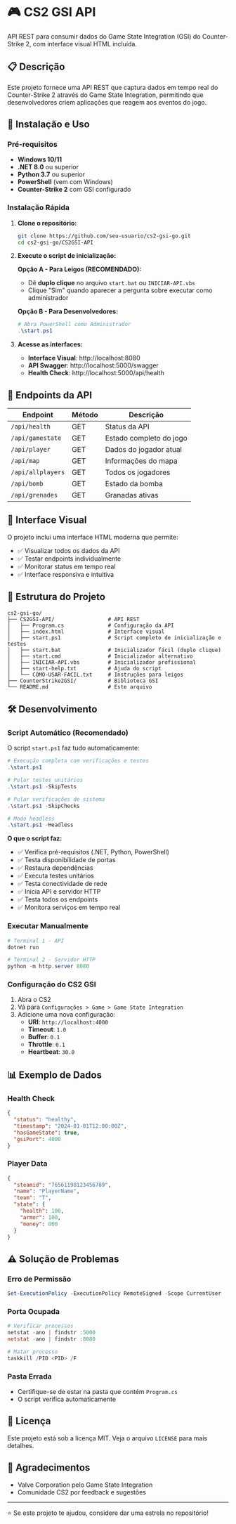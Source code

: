 # 🎮 CS2 GSI API

API REST para consumir dados do Game State Integration (GSI) do Counter-Strike 2, com interface visual HTML incluída.

## 📋 Descrição

Este projeto fornece uma API REST que captura dados em tempo real do Counter-Strike 2 através do Game State Integration, permitindo que desenvolvedores criem aplicações que reagem aos eventos do jogo.

## 🚀 Instalação e Uso

### Pré-requisitos

- **Windows 10/11**
- **.NET 8.0** ou superior
- **Python 3.7** ou superior
- **PowerShell** (vem com Windows)
- **Counter-Strike 2** com GSI configurado

### Instalação Rápida

1. **Clone o repositório:**
   ```bash
   git clone https://github.com/seu-usuario/cs2-gsi-go.git
   cd cs2-gsi-go/CS2GSI-API
   ```

2. **Execute o script de inicialização:**

   **Opção A - Para Leigos (RECOMENDADO):**
   - Dê **duplo clique** no arquivo `start.bat` ou `INICIAR-API.vbs`
   - Clique "Sim" quando aparecer a pergunta sobre executar como administrador

   **Opção B - Para Desenvolvedores:**
   ```powershell
   # Abra PowerShell como Administrador
   .\start.ps1
   ```

3. **Acesse as interfaces:**
   - **Interface Visual**: http://localhost:8080
   - **API Swagger**: http://localhost:5000/swagger
   - **Health Check**: http://localhost:5000/api/health

## 🔧 Endpoints da API

| Endpoint | Método | Descrição |
|----------|--------|-----------|
| `/api/health` | GET | Status da API |
| `/api/gamestate` | GET | Estado completo do jogo |
| `/api/player` | GET | Dados do jogador atual |
| `/api/map` | GET | Informações do mapa |
| `/api/allplayers` | GET | Todos os jogadores |
| `/api/bomb` | GET | Estado da bomba |
| `/api/grenades` | GET | Granadas ativas |

## 🎨 Interface Visual

O projeto inclui uma interface HTML moderna que permite:

- ✅ Visualizar todos os dados da API
- ✅ Testar endpoints individualmente
- ✅ Monitorar status em tempo real
- ✅ Interface responsiva e intuitiva

## 📁 Estrutura do Projeto

```
cs2-gsi-go/
├── CS2GSI-API/                 # API REST
│   ├── Program.cs              # Configuração da API
│   ├── index.html              # Interface visual
│   ├── start.ps1               # Script completo de inicialização e testes
│   ├── start.bat               # Inicializador fácil (duplo clique)
│   ├── start.cmd               # Inicializador alternativo
│   ├── INICIAR-API.vbs         # Inicializador profissional
│   ├── start-help.txt          # Ajuda do script
│   └── COMO-USAR-FACIL.txt     # Instruções para leigos
├── CounterStrike2GSI/          # Biblioteca GSI
└── README.md                   # Este arquivo
```

## 🛠️ Desenvolvimento

### Script Automático (Recomendado)

O script `start.ps1` faz tudo automaticamente:

```powershell
# Execução completa com verificações e testes
.\start.ps1

# Pular testes unitários
.\start.ps1 -SkipTests

# Pular verificações de sistema
.\start.ps1 -SkipChecks

# Modo headless
.\start.ps1 -Headless
```

**O que o script faz:**
- ✅ Verifica pré-requisitos (.NET, Python, PowerShell)
- ✅ Testa disponibilidade de portas
- ✅ Restaura dependências
- ✅ Executa testes unitários
- ✅ Testa conectividade de rede
- ✅ Inicia API e servidor HTTP
- ✅ Testa todos os endpoints
- ✅ Monitora serviços em tempo real

### Executar Manualmente

```powershell
# Terminal 1 - API
dotnet run

# Terminal 2 - Servidor HTTP
python -m http.server 8080
```

### Configuração do CS2 GSI

1. Abra o CS2
2. Vá para `Configurações > Game > Game State Integration`
3. Adicione uma nova configuração:
   - **URI**: `http://localhost:4000`
   - **Timeout**: `1.0`
   - **Buffer**: `0.1`
   - **Throttle**: `0.1`
   - **Heartbeat**: `30.0`

## 📊 Exemplo de Dados

### Health Check
```json
{
  "status": "healthy",
  "timestamp": "2024-01-01T12:00:00Z",
  "hasGameState": true,
  "gsiPort": 4000
}
```

### Player Data
```json
{
  "steamid": "76561198123456789",
  "name": "PlayerName",
  "team": "T",
  "state": {
    "health": 100,
    "armor": 100,
    "money": 800
  }
}
```

## ⚠️ Solução de Problemas

### Erro de Permissão
```powershell
Set-ExecutionPolicy -ExecutionPolicy RemoteSigned -Scope CurrentUser
```

### Porta Ocupada
```powershell
# Verificar processos
netstat -ano | findstr :5000
netstat -ano | findstr :8080

# Matar processo
taskkill /PID <PID> /F
```

### Pasta Errada
- Certifique-se de estar na pasta que contém `Program.cs`
- O script verifica automaticamente

## 📄 Licença

Este projeto está sob a licença MIT. Veja o arquivo `LICENSE` para mais detalhes.

## 🙏 Agradecimentos

- Valve Corporation pelo Game State Integration
- Comunidade CS2 por feedback e sugestões

---

⭐ Se este projeto te ajudou, considere dar uma estrela no repositório!
